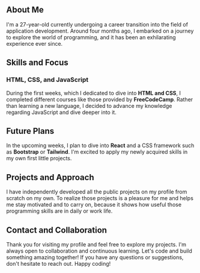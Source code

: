 ## About Me
I'm a 27-year-old currently undergoing a career transition into the field of application development. Around four months ago, I embarked on a journey to explore the world of programming, and it has been an exhilarating experience ever since.

## Skills and Focus
### HTML, CSS, and JavaScript
During the first weeks, which I dedicated to dive into **HTML and CSS**, I completed different courses like those provided by **FreeCodeCamp**. Rather than learning a new language, I decided to advance my knowledge regarding JavaScript and dive deeper into it.

## Future Plans
In the upcoming weeks, I plan to dive into **React** and a CSS framework such as **Bootstrap** or **Tailwind**. I'm excited to apply my newly acquired skills in my own first little projects.

## Projects and Approach
I have independently developed all the public projects on my profile from scratch on my own.
To realize those projects is a pleasure for me and helps me stay motivated and to carry on, because it shows how useful those programming skills are in daily or work life. 

## Contact and Collaboration
Thank you for visiting my profile and feel free to explore my projects. I'm always open to collaboration and continuous learning. Let's code and build something amazing together! If you have any questions or suggestions, don't hesitate to reach out. Happy coding!



<!--
**Fubge/Fubge** is a ✨ _special_ ✨ repository because its `README.md` (this file) appears on your GitHub profile.

Here are some ideas to get you started:

- 🔭 I’m currently working on ...
- 🌱 I’m currently learning ...
- 👯 I’m looking to collaborate on ...
- 🤔 I’m looking for help with ...
- 💬 Ask me about ...
- 📫 How to reach me: ...
- 😄 Pronouns: ...
- ⚡ Fun fact: ...
-->
